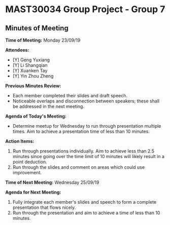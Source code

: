 # MAST30034 Group Project - Group 7
## Minutes of Meeting
**Time of Meeting:** Monday 23/09/19

**Attendees:**

* [Y] Geng Yuxiang      
* [Y] Li Shangqian      
* [Y] Xuanken Tay       
* [Y] Yin Zhou Zheng

**Previous Minutes Review:**
*  Each member completed their slides and draft speech.
*  Noticeable overlaps and disconnection between speakers; these shall be
addressed in the next meeting.

**Agenda of Today's Meeting:**
* Determine meetup for Wednesday to run through presentation multiple
times. Aim to achieve a presentation time of less than 10 minutes.

**Action Items:**
1.  <Each Member> Run through presentations individually. Aim to achieve less
than 2.5 minutes since going over the time limit of 10 minutes will likely 
result in a point deduction.
2.  Run through the slides and comment on areas which could use improvement.

**Time of Next Meeting:** Wednesday 25/09/19

**Agenda for Next Meeting:**
1.  Fully integrate each member's slides and speech to form a complete 
presentation that flows nicely.
2.  Run through the presentation and aim to achieve a time of less than 10 minutes.